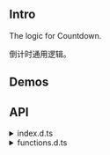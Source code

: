 ## Intro

The logic for Countdown.

倒计时通用逻辑。

## Demos

<demo src="./demo/demo1.vue" title="Basic 基本使用" />

<demo src="./demo/demo2.vue" title="Custom Format 自定义格式" />

<demo src="./demo/demo3.vue" title="Manual and Custom 手动控制 + 自定义样式" />

## API

<details>
  <summary>index.d.ts</summary>

<<< es/use-count-down/index.d.ts

</details>

<details>
  <summary>functions.d.ts</summary>

<<< es/use-count-down/functions.d.ts

</details>
